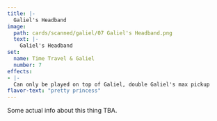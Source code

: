 ```yaml
---
title: |-
  Galiel's Headband
image: 
  path: cards/scanned/galiel/07 Galiel's Headband.png
  text: |-
    Galiel's Headband
set:
  name: Time Travel & Galiel
  number: 7
effects: 
- |-
  Can only be played on top of Galiel, double Galiel's max pickup
flavor-text: "pretty princess"
---
```

Some actual info about this thing TBA.
